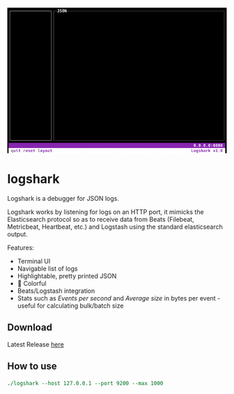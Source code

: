 <kbd>![](./_doc/demo.gif)</kbd>

# logshark

Logshark is a debugger for JSON logs.

Logshark works by listening for logs on an HTTP port, it mimicks the Elasticsearch protocol so as to receive data from Beats (Filebeat, Metricbeat, Heartbeat, etc.) and Logstash using the standard elasticsearch output. 

Features:
- Terminal UI 
- Navigable list of logs 
- Highlightable, pretty printed JSON
- 🎨 Colorful
- Beats/Logstash integration
- Stats such as *Events per second* and *Average size* in bytes per event - useful for calculating bulk/batch size

## Download

Latest Release [here](/ugosan/logshark/releases/latest/download/logshark)

## How to use

```perl
./logshark --host 127.0.0.1 --port 9200 --max 1000
```